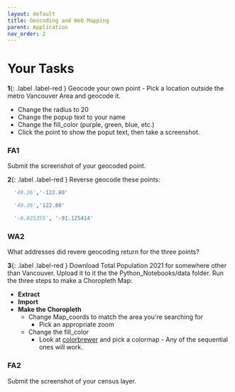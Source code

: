 ```yaml
---
layout: default
title: Geocoding and Web Mapping
parent: Application
nav_order: 2
---
```


# Your Tasks


**1**{: .label .label-red } Geocode your own point - Pick a location outside the metro Vancouver Area and geocode it.  
* Change the radius to 20
* Change the popup text to your name
* Change the fill_color (purple, green, blue, etc.)
* Click the point to show the poput text, then take a screenshot.


### FA1

Submit the screenshot of your geocoded point.

**2**{: .label .label-red } Reverse geocode these points:

```python
  '49.26','-122.80'

  '49.26','122.80'

  '-0.825355', '-91.125414'
```

### WA2

What addresses did revere geocoding return for the three points?


**3**{: .label .label-red } Download Total Population 2021 for somewhere other than Vancouver.  Upload it to it the the Python_Notebooks/data folder.  Run the three steps to make a Choropleth Map:
* **Extract**
* **Import**
* **Make the Choropleth**
  * Change Map_coords to match the area you're searching for
    * Pick an appropriate zoom
  * Change the fill_color
    * Look at [colorbrewer](https://colorbrewer2.org/#type=sequential&scheme=RdPu&n=3) and pick a colormap - Any of the sequential ones will work.


### FA2

Submit the screenshot of your census layer.

